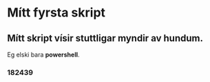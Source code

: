 # Mítt fyrsta skript

## Mítt skript vísir stuttligar myndir av hundum.

Eg elski bara **powershell**.

### 182439
